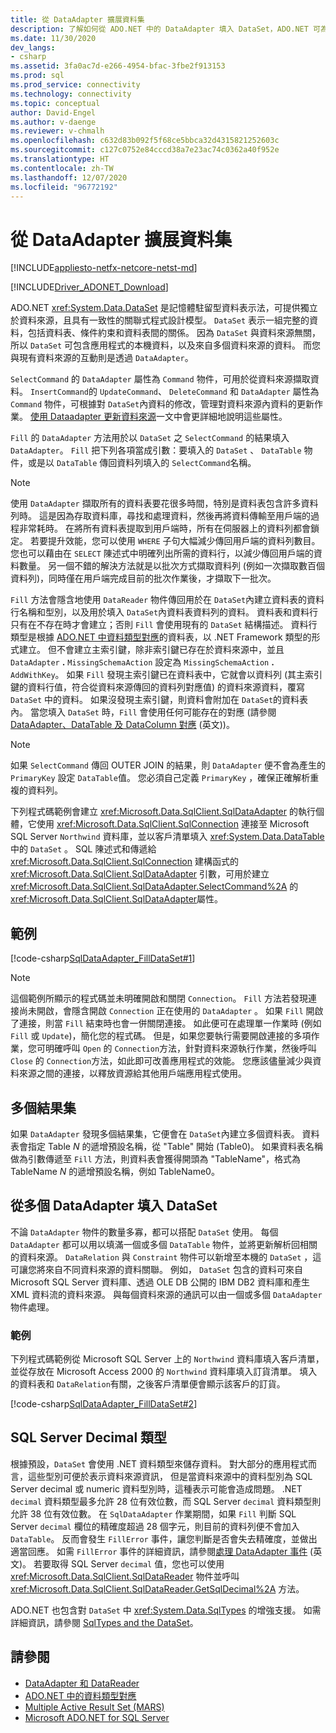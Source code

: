 ```yaml
---
title: 從 DataAdapter 擴展資料集
description: 了解如何從 ADO.NET 中的 DataAdapter 填入 DataSet，ADO.NET 可為您提供獨立於資料來源，且具有一致性的關聯式程式設計模型。
ms.date: 11/30/2020
dev_langs:
- csharp
ms.assetid: 3fa0ac7d-e266-4954-bfac-3fbe2f913153
ms.prod: sql
ms.prod_service: connectivity
ms.technology: connectivity
ms.topic: conceptual
author: David-Engel
ms.author: v-daenge
ms.reviewer: v-chmalh
ms.openlocfilehash: c632d83b092f5f68ce5bbca32d4315821252603c
ms.sourcegitcommit: c127c0752e84cccd38a7e23ac74c0362a40f952e
ms.translationtype: HT
ms.contentlocale: zh-TW
ms.lasthandoff: 12/07/2020
ms.locfileid: "96772192"
---
```

# <a name="populate-a-dataset-from-a-dataadapter"></a>從 DataAdapter 擴展資料集

[!INCLUDE[appliesto-netfx-netcore-netst-md](../../includes/appliesto-netfx-netcore-netst-md.md)]

[!INCLUDE[Driver_ADONET_Download](../../includes/driver_adonet_download.md)]

ADO.NET <xref:System.Data.DataSet> 是記憶體駐留型資料表示法，可提供獨立於資料來源，且具有一致性的關聯式程式設計模型。 `DataSet` 表示一組完整的資料，包括資料表、條件約束和資料表間的關係。 因為 `DataSet` 與資料來源無關，所以 `DataSet` 可包含應用程式的本機資料，以及來自多個資料來源的資料。 而您與現有資料來源的互動則是透過 `DataAdapter`。

`SelectCommand` 的 `DataAdapter` 屬性為 `Command` 物件，可用於從資料來源擷取資料。 `InsertCommand`的 `UpdateCommand`、 `DeleteCommand` 和 `DataAdapter` 屬性為 `Command` 物件，可根據對 `DataSet`內資料的修改，管理對資料來源內資料的更新作業。 [使用 Dataadapter 更新資料來源](update-data-sources-with-dataadapters.md)一文中會更詳細地說明這些屬性。

`Fill` 的 `DataAdapter` 方法用於以 `DataSet` 之 `SelectCommand` 的結果填入 `DataAdapter`。 `Fill` 把下列各項當成引數：要填入的 `DataSet` 、 `DataTable` 物件，或是以 `DataTable` 傳回資料列填入的 `SelectCommand`名稱。

> [!NOTE]
> 使用 `DataAdapter` 擷取所有的資料表要花很多時間，特別是資料表包含許多資料列時。 這是因為存取資料庫，尋找和處理資料，然後再將資料傳輸至用戶端的過程非常耗時。 在將所有資料表提取到用戶端時，所有在伺服器上的資料列都會鎖定。 若要提升效能，您可以使用 `WHERE` 子句大幅減少傳回用戶端的資料列數目。 您也可以藉由在 `SELECT` 陳述式中明確列出所需的資料行，以減少傳回用戶端的資料數量。 另一個不錯的解決方法就是以批次方式擷取資料列 (例如一次擷取數百個資料列)，同時僅在用戶端完成目前的批次作業後，才擷取下一批次。

`Fill` 方法會隱含地使用 `DataReader` 物件傳回用於在 `DataSet`內建立資料表的資料行名稱和型別，以及用於填入 `DataSet`內資料表資料列的資料。 資料表和資料行只有在不存在時才會建立；否則 `Fill` 會使用現有的 `DataSet` 結構描述。 資料行類型是根據 [ADO.NET 中資料類型對應](data-type-mappings-ado-net.md)的資料表，以 .NET Framework 類型的形式建立。 但不會建立主索引鍵，除非索引鍵已存在於資料來源中，並且 `DataAdapter` **.** `MissingSchemaAction` 設定為 `MissingSchemaAction` **.** `AddWithKey`。 如果 `Fill` 發現主索引鍵已在資料表中，它就會以資料列 (其主索引鍵的資料行值，符合從資料來源傳回的資料列對應值) 的資料來源資料，覆寫 `DataSet` 中的資料。 如果沒發現主索引鍵，則資料會附加在 `DataSet`的資料表內。 當您填入 `DataSet` 時，`Fill` 會使用任何可能存在的對應 (請參閱 [DataAdapter、DataTable 及 DataColumn 對應](dataadapter-datatable-datacolumn-mappings.md) (英文))。

> [!NOTE]
> 如果 `SelectCommand` 傳回 OUTER JOIN 的結果，則 `DataAdapter` 便不會為產生的 `PrimaryKey` 設定 `DataTable`值。 您必須自己定義 `PrimaryKey` ，確保正確解析重複的資料列。

下列程式碼範例會建立 <xref:Microsoft.Data.SqlClient.SqlDataAdapter> 的執行個體，它使用 <xref:Microsoft.Data.SqlClient.SqlConnection> 連接至 Microsoft SQL Server `Northwind` 資料庫，並以客戶清單填入 <xref:System.Data.DataTable> 中的 `DataSet` 。 SQL 陳述式和傳遞給 <xref:Microsoft.Data.SqlClient.SqlConnection> 建構函式的 <xref:Microsoft.Data.SqlClient.SqlDataAdapter> 引數，可用於建立 <xref:Microsoft.Data.SqlClient.SqlDataAdapter.SelectCommand%2A> 的 <xref:Microsoft.Data.SqlClient.SqlDataAdapter>屬性。

## <a name="example"></a>範例

[!code-csharp[SqlDataAdapter_FillDataSet#1](~/../sqlclient/doc/samples/SqlDataAdapter_FillDataSet.cs#1)]

> [!NOTE]
> 這個範例所顯示的程式碼並未明確開啟和關閉 `Connection`。 `Fill` 方法若發現連接尚未開啟，會隱含開啟 `Connection` 正在使用的 `DataAdapter` 。 如果 `Fill` 開啟了連接，則當 `Fill` 結束時也會一併關閉連接。 如此便可在處理單一作業時 (例如 `Fill` 或 `Update`)，簡化您的程式碼。 但是，如果您要執行需要開啟連接的多項作業，您可明確呼叫 `Open` 的 `Connection`方法，針對資料來源執行作業，然後呼叫 `Close` 的 `Connection`方法，如此即可改善應用程式的效能。 您應該儘量減少與資料來源之間的連接，以釋放資源給其他用戶端應用程式使用。

## <a name="multiple-result-sets"></a>多個結果集

如果 `DataAdapter` 發現多個結果集，它便會在 `DataSet`內建立多個資料表。 資料表會指定 Table *N* 的遞增預設名稱，從 "Table" 開始 (Table0)。 如果資料表名稱做為引數傳遞至 `Fill` 方法，則資料表會獲得開頭為 "TableName"，格式為 TableName *N* 的遞增預設名稱，例如 TableName0。  
  
## <a name="populating-a-dataset-from-multiple-dataadapters"></a>從多個 DataAdapter 填入 DataSet  

 不論 `DataAdapter` 物件的數量多寡，都可以搭配 `DataSet` 使用。 每個 `DataAdapter` 都可以用以填滿一個或多個 `DataTable` 物件，並將更新解析回相關的資料來源。 `DataRelation` 與 `Constraint` 物件可以新增至本機的 `DataSet` ，這可讓您將來自不同資料來源的資料關聯。 例如， `DataSet` 包含的資料可來自 Microsoft SQL Server 資料庫、透過 OLE DB 公開的 IBM DB2 資料庫和產生 XML 資料流的資料來源。 與每個資料來源的通訊可以由一個或多個 `DataAdapter` 物件處理。  
  
### <a name="example"></a>範例  

 下列程式碼範例從 Microsoft SQL Server 上的 `Northwind` 資料庫填入客戶清單，並從存放在 Microsoft Access 2000 的 `Northwind` 資料庫填入訂貨清單。 填入的資料表和 `DataRelation`有關，之後客戶清單便會顯示該客戶的訂貨。

[!code-csharp[SqlDataAdapter_FillDataSet#2](~/../sqlclient/doc/samples/SqlDataAdapter_FillDataSet.cs#2)]

## <a name="sql-server-decimal-type"></a>SQL Server Decimal 類型

根據預設，`DataSet` 會使用 .NET 資料類型來儲存資料。 對大部分的應用程式而言，這些型別可便於表示資料來源資訊， 但是當資料來源中的資料型別為 SQL Server decimal 或 numeric 資料型別時，這種表示可能會造成問題。 .NET `decimal` 資料類型最多允許 28 位有效位數，而 SQL Server `decimal` 資料類型則允許 38 位有效位數。 在 `SqlDataAdapter` 作業期間，如果 `Fill` 判斷 SQL Server `decimal` 欄位的精確度超過 28 個字元，則目前的資料列便不會加入 `DataTable`。 反而會發生 `FillError` 事件，讓您判斷是否會失去精確度，並做出適當回應。 如需 `FillError` 事件的詳細資訊，請參閱[處理 DataAdapter 事件](handle-dataadapter-events.md) (英文)。 若要取得 SQL Server `decimal` 值，您也可以使用 <xref:Microsoft.Data.SqlClient.SqlDataReader> 物件並呼叫 <xref:Microsoft.Data.SqlClient.SqlDataReader.GetSqlDecimal%2A> 方法。

ADO.NET 也包含對 `DataSet` 中 <xref:System.Data.SqlTypes> 的增強支援。 如需詳細資訊，請參閱 [SqlTypes and the DataSet](./sql/sqltypes-dataset.md)。

## <a name="see-also"></a>請參閱

- [DataAdapter 和 DataReader](dataadapters-datareaders.md)
- [ADO.NET 中的資料類型對應](data-type-mappings-ado-net.md)
- [Multiple Active Result Set (MARS)](./sql/multiple-active-result-sets-mars.md)
- [Microsoft ADO.NET for SQL Server](microsoft-ado-net-sql-server.md)
